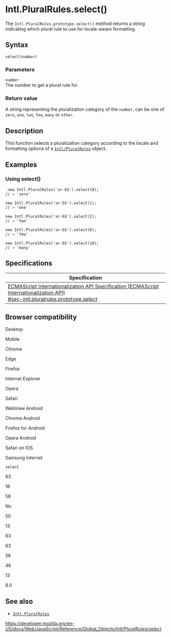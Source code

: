 # Intl.PluralRules.select()

The `Intl.PluralRules.prototype.select()` method returns a string indicating which plural rule to use for locale-aware formatting.

## Syntax

    select(number)

### Parameters

`number`  
The number to get a plural rule for.

### Return value

A string representing the pluralization category of the `number`, can be one of `zero`, `one`, `two`, `few`, `many` or `other`.

## Description

This function selects a pluralization category according to the locale and formatting options of a [`Intl/PluralRules`](../pluralrules) object.

## Examples

### Using select()

     new Intl.PluralRules('ar-EG').select(0);
    // → 'zero'

    new Intl.PluralRules('ar-EG').select(1);
    // → 'one'

    new Intl.PluralRules('ar-EG').select(2);
    // → 'two'

    new Intl.PluralRules('ar-EG').select(6);
    // → 'few'

    new Intl.PluralRules('ar-EG').select(18);
    // → 'many'

## Specifications

<table><thead><tr class="header"><th>Specification</th></tr></thead><tbody><tr class="odd"><td><a href="https://tc39.es/ecma402/#sec-intl.pluralrules.prototype.select">ECMAScript Internationalization API Specification (ECMAScript Internationalization API)<br />
<span class="small">#sec-intl.pluralrules.prototype.select</span></a></td></tr></tbody></table>

## Browser compatibility

Desktop

Mobile

Chrome

Edge

Firefox

Internet Explorer

Opera

Safari

WebView Android

Chrome Android

Firefox for Android

Opera Android

Safari on IOS

Samsung Internet

`select`

63

18

58

No

50

13

63

63

58

46

13

8.0

## See also

-   [`Intl.PluralRules`](../pluralrules)

<a href="https://developer.mozilla.org/en-US/docs/Web/JavaScript/Reference/Global_Objects/Intl/PluralRules/select" class="_attribution-link">https://developer.mozilla.org/en-US/docs/Web/JavaScript/Reference/Global_Objects/Intl/PluralRules/select</a>
